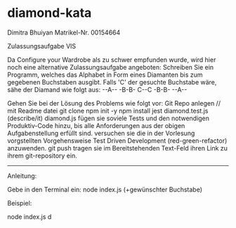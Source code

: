 # diamond-kata
Dimitra Bhuiyan
Matrikel-Nr. 00154664

Zulassungsaufgabe VIS 


Da Configure your Wardrobe als zu schwer empfunden wurde, wird hier noch eine alternative Zulassungsaufgabe angeboten:
Schreiben Sie ein Programm, welches das Alphabet in Form eines Diamanten bis zum gegebenen Buchstaben ausgibt.
Falls 'C' der gesuchte Buchstabe wäre, sähe der Diamand wie folgt aus:
--A--
-B-B-
C--C
-B-B-
--A--

Gehen Sie bei der Lösung des Problems wie folgt vor:
 Git Repo anlegen // mit Readme datei
 git clone <url>
 npm init -y
 npm install jest
 diamond.test.js (describe/it)
 diamond.js
 fügen sie soviele Tests und den notwendigen Produktiv-Code hinzu, bis alle Anforderungen aus der obigen Aufgabenstellung erfüllt sind.
versuchen sie die in der Vorlesung vorgstellten Vorgehensweise Test Driven Development (red-green-refactor) anzuwenden.
git push
tragen sie im Bereitstehenden Text-Feld ihren Link zu ihrem git-repository ein.

- - - - - - - - 
Anleitung: 

Gebe in den Terminal ein:
node index.js (+gewünschter Buchstabe)

Beispiel:

node index.js d
